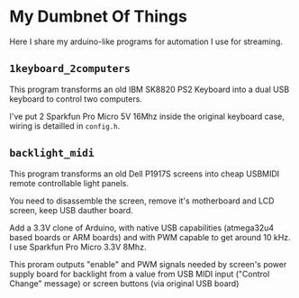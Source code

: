 # My Dumbnet Of Things

Here I share my arduino-like programs for automation I use for streaming.

## `1keyboard_2computers`

This program transforms an old IBM SK8820 PS2 Keyboard into a dual USB keyboard to control two computers.

I've put 2 Sparkfun Pro Micro 5V 16Mhz inside the original keyboard case, wiring is detailled in `config.h`.

## `backlight_midi`

This program transforms an old Dell P1917S screens into cheap USBMIDI remote controllable light panels.

You need to disassemble the screen, remove it's motherboard and LCD screen, keep USB dauther board.

Add a 3.3V clone of Arduino, with native USB capabilities (atmega32u4 based boards or ARM boards)
and with PWM capable to get around 10 kHz. I use Sparkfun Pro Micro 3.3V 8Mhz.

This proram outputs "enable" and PWM signals needed by screen's power supply board for backlight
from a value from USB MIDI input ("Control Change" message) or screen buttons (via original USB board)
